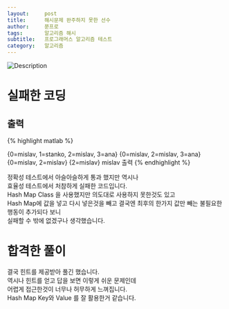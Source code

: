 ```yaml
---
layout:     post
title:      해시문제 완주하지 못한 선수
author:     쭌프로
tags:       알고리즘 해시
subtitle:   프로그래머스 알고리즘 테스트
category:   알고리즘
---
```


<!-- Start Writing Below in Markdown -->

![Description](https://alalstjr.github.io/jjunpro.github.io/img/ai_bg.png)

# 실패한 코딩

<script src="https://gist.github.com/alalstjr/9ed5d3e33e2be1ea91412dc54bc0c6b8.js"></script>

## 출력

{% highlight matlab %}

  {0=mislav, 1=stanko, 2=mislav, 3=ana}
  {0=mislav, 2=mislav, 3=ana}
  {0=mislav, 2=mislav}
  {2=mislav}
  mislav 출력
{% endhighlight %}

정확성 테스트에서 아슬아슬하게 통과 했지만 역시나 <br/>
효율성 테스트에서 처참하게 실패한 코드입니다. <br/>
Hash Map Class 을 사용했지만 의도대로 사용하지 못한것도 있고 <br/>
Hash Map에 값을 넣고 다시 넣은것을 빼고 결국엔 최후의 한가지 값만 빼는 불필요한 행동이 추가되다 보니 <br/>
실패할 수 밖에 없겠구나 생각했습니다. <br/>

# 합격한 풀이

<script src="https://gist.github.com/alalstjr/6ebe30316982d449e475209c11a6f06d.js"></script>

결국 힌트를 제공받아 풀긴 했습니다. <br/>
역시나 힌트를 얻고 답을 보면 이렇게 쉬운 문제인데 <br/>
어렵게 접근한것이 너무나 허무하게 느껴집니다. <br/>
Hash Map Key와 Value 를 잘 활용한거 같습니다.
